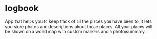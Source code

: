 logbook
=======
App that helps you to keep track of all the places you have been to, it lets you store photos and descriptions about those places. All your places will be shown on a world map with custom markers and a photo/summary.
